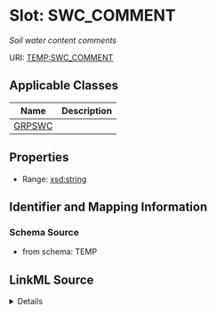 # Slot: SWC_COMMENT
_Soil water content comments_


URI: [TEMP:SWC_COMMENT](https://example.org/TEMP/SWC_COMMENT)



<!-- no inheritance hierarchy -->




## Applicable Classes

| Name | Description |
| --- | --- |
[GRPSWC](GRPSWC.md) | 






## Properties

* Range: [xsd:string](xsd:string)







## Identifier and Mapping Information







### Schema Source


* from schema: TEMP




## LinkML Source

<details>
```yaml
name: SWC_COMMENT
description: Soil water content comments
from_schema: TEMP
rank: 1000
alias: SWC_COMMENT
domain_of:
- GRP_SWC
range: string

```
</details>